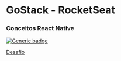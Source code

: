 # GoStack - RocketSeat
### Conceitos React Native

[![Generic badge](https://img.shields.io/badge/Status-Approved!-<COLOR>.svg)](https://shields.io/)


[Desafio](https://github.com/rocketseat-education/bootcamp-gostack-desafios/tree/master/desafio-conceitos-react-native#rocket-sobre-o-desafio) 
